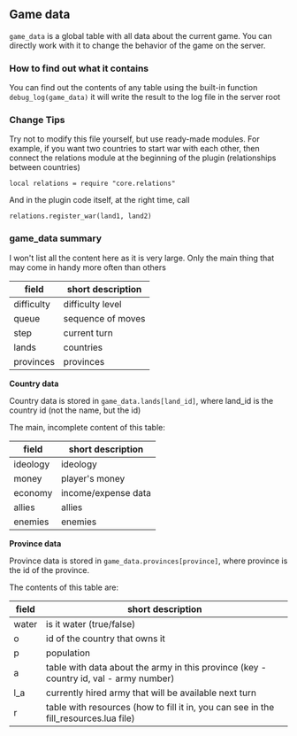 ## Game data


`game_data` is a global table with all data about the current game. You can directly work with it to change the behavior of the game on the server.

### How to find out what it contains


You can find out the contents of any table using the built-in function ``debug_log(game_data)`` it will write the result to the log file in the server root


### Change Tips 


Try not to modify this file yourself, but use ready-made modules. For example, if you want two countries to start war with each other, then connect the relations module at the beginning of the plugin (relationships between countries)
 ```
local relations = require "core.relations"
 ```
And in the plugin code itself, at the right time, call
 ```
relations.register_war(land1, land2)
 ```

### game_data summary


I won't list all the content here as it is very large.  Only the main thing that may come in handy more often than others


| field       | short description          |
|------------|---------------------------|
| difficulty | difficulty level         |
| queue      | sequence of moves  |
| step       | current turn               |
| lands      | countries                    |
| provinces  | provinces                 |


**Country data**

Country data is stored in ``game_data.lands[land_id]``, where land_id is the country id (not the name, but the id)

 The main, incomplete content of this table:

| field     | short description          |
|----------|---------------------------|
| ideology | ideology                 |
| money    | player's money               |
| economy  | income/expense data |
| allies   | allies                  |
| enemies  | enemies                     |

**Province data**

Province data is stored in ``game_data.provinces[province]``, where province is the id of the province.

The contents of this table are:

| field  | short description                                                                  |
|-------|-----------------------------------------------------------------------------------|
| water | is it water (true/false)                                                   |
| o     | id of the country that owns it                                                     |
| p     | population                                                                         |
| a     | table with data about the army in this province (key - country id, val - army number) |
| l_a   | currently hired army that will be available next turn              |
| r     | table with resources (how to fill it in, you can see in the fill_resources.lua file)  |
